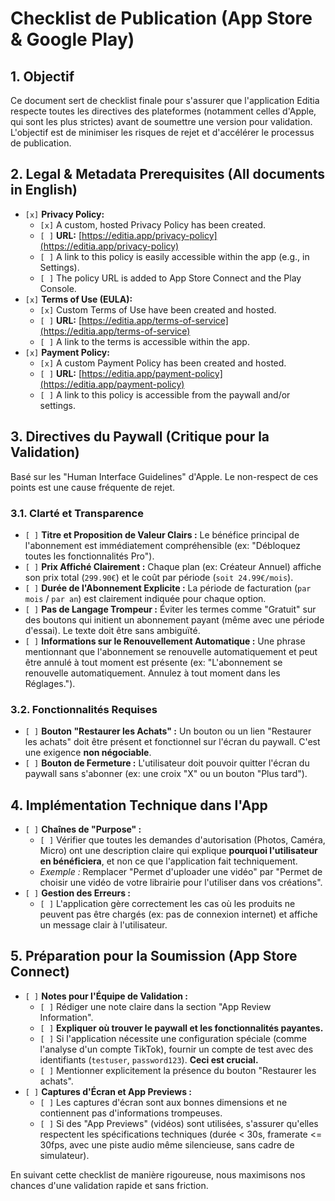 # Checklist de Publication (App Store & Google Play)

## 1. Objectif

Ce document sert de checklist finale pour s'assurer que l'application Editia respecte toutes les directives des plateformes (notamment celles d'Apple, qui sont les plus strictes) avant de soumettre une version pour validation. L'objectif est de minimiser les risques de rejet et d'accélérer le processus de publication.

## 2. Legal & Metadata Prerequisites (All documents in English)

*   `[x]` **Privacy Policy:**
    *   `[x]` A custom, hosted Privacy Policy has been created.
    *   `[ ]` **URL:** [https://editia.app/privacy-policy](https://editia.app/privacy-policy)
    *   `[ ]` A link to this policy is easily accessible within the app (e.g., in Settings).
    *   `[ ]` The policy URL is added to App Store Connect and the Play Console.
*   `[x]` **Terms of Use (EULA):**
    *   `[x]` Custom Terms of Use have been created and hosted.
    *   `[ ]` **URL:** [https://editia.app/terms-of-service](https://editia.app/terms-of-service)
    *   `[ ]` A link to the terms is accessible within the app.
*   `[x]` **Payment Policy:**
    *   `[x]` A custom Payment Policy has been created and hosted.
    *   `[ ]` **URL:** [https://editia.app/payment-policy](https://editia.app/payment-policy)
    *   `[ ]` A link to this policy is accessible from the paywall and/or settings.

## 3. Directives du Paywall (Critique pour la Validation)

Basé sur les "Human Interface Guidelines" d'Apple. Le non-respect de ces points est une cause fréquente de rejet.

### 3.1. Clarté et Transparence

*   `[ ]` **Titre et Proposition de Valeur Clairs :** Le bénéfice principal de l'abonnement est immédiatement compréhensible (ex: "Débloquez toutes les fonctionnalités Pro").
*   `[ ]` **Prix Affiché Clairement :** Chaque plan (ex: Créateur Annuel) affiche son prix total (`299.90€`) et le coût par période (`soit 24.99€/mois`).
*   `[ ]` **Durée de l'Abonnement Explicite :** La période de facturation (`par mois` / `par an`) est clairement indiquée pour chaque option.
*   `[ ]` **Pas de Langage Trompeur :** Éviter les termes comme "Gratuit" sur des boutons qui initient un abonnement payant (même avec une période d'essai). Le texte doit être sans ambiguïté.
*   `[ ]` **Informations sur le Renouvellement Automatique :** Une phrase mentionnant que l'abonnement se renouvelle automatiquement et peut être annulé à tout moment est présente (ex: "L'abonnement se renouvelle automatiquement. Annulez à tout moment dans les Réglages.").

### 3.2. Fonctionnalités Requises

*   `[ ]` **Bouton "Restaurer les Achats" :** Un bouton ou un lien "Restaurer les achats" doit être présent et fonctionnel sur l'écran du paywall. C'est une exigence **non négociable**.
*   `[ ]` **Bouton de Fermeture :** L'utilisateur doit pouvoir quitter l'écran du paywall sans s'abonner (ex: une croix "X" ou un bouton "Plus tard").

## 4. Implémentation Technique dans l'App

*   `[ ]` **Chaînes de "Purpose" :**
    *   `[ ]` Vérifier que toutes les demandes d'autorisation (Photos, Caméra, Micro) ont une description claire qui explique **pourquoi l'utilisateur en bénéficiera**, et non ce que l'application fait techniquement.
    *   *Exemple :* Remplacer "Permet d'uploader une vidéo" par "Permet de choisir une vidéo de votre librairie pour l'utiliser dans vos créations".
*   `[ ]` **Gestion des Erreurs :**
    *   `[ ]` L'application gère correctement les cas où les produits ne peuvent pas être chargés (ex: pas de connexion internet) et affiche un message clair à l'utilisateur.

## 5. Préparation pour la Soumission (App Store Connect)

*   `[ ]` **Notes pour l'Équipe de Validation :**
    *   `[ ]` Rédiger une note claire dans la section "App Review Information".
    *   `[ ]` **Expliquer où trouver le paywall et les fonctionnalités payantes.**
    *   `[ ]` Si l'application nécessite une configuration spéciale (comme l'analyse d'un compte TikTok), fournir un compte de test avec des identifiants (`testuser`, `password123`). **Ceci est crucial.**
    *   `[ ]` Mentionner explicitement la présence du bouton "Restaurer les achats".
*   `[ ]` **Captures d'Écran et App Previews :**
    *   `[ ]` Les captures d'écran sont aux bonnes dimensions et ne contiennent pas d'informations trompeuses.
    *   `[ ]` Si des "App Previews" (vidéos) sont utilisées, s'assurer qu'elles respectent les spécifications techniques (durée < 30s, framerate <= 30fps, avec une piste audio même silencieuse, sans cadre de simulateur).

En suivant cette checklist de manière rigoureuse, nous maximisons nos chances d'une validation rapide et sans friction.
